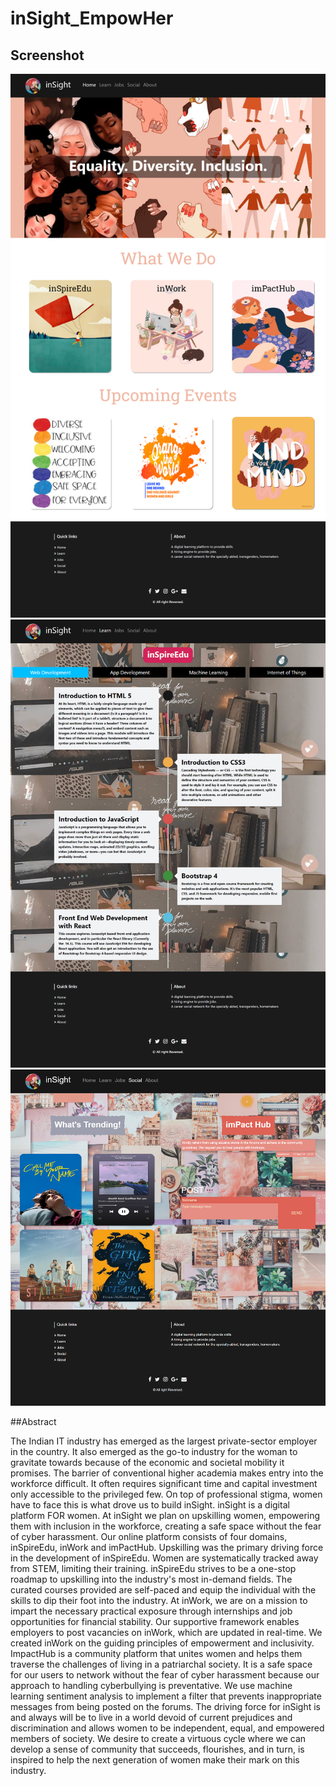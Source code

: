 # inSight_EmpowHer
## Screenshot 

![Home](https://github.com/agastya2002/inSight_EmpowHer/blob/main/screenshots/screenshot1.png)
![inSpireEdu](https://github.com/agastya2002/inSight_EmpowHer/blob/main/screenshots/screenshot2.png)
![imPactHub](https://github.com/agastya2002/inSight_EmpowHer/blob/main/screenshots/screenshot3.png)

##Abstract

The Indian IT industry has emerged as the largest private-sector employer in the country. It also
emerged as the go-to industry for the woman to gravitate towards because of the economic and
societal mobility it promises. The barrier of conventional higher academia makes entry into the
workforce difficult. It often requires significant time and capital investment only accessible to the
privileged few. On top of professional stigma, women have to face this is what drove us to build
inSight.
inSight is a digital platform FOR women. At inSight we plan on upskilling women, empowering them
with inclusion in the workforce, creating a safe space without the fear of cyber harassment. Our
online platform consists of four domains, inSpireEdu, inWork and imPactHub.
Upskilling was the primary driving force in the development of inSpireEdu. Women are
systematically tracked away from STEM, limiting their training. inSpireEdu strives to be a one-stop
roadmap to upskilling into the industry's most in-demand fields. The curated courses provided are
self-paced and equip the individual with the skills to dip their foot into the industry.
At inWork, we are on a mission to impart the necessary practical exposure through internships and
job opportunities for financial stability. Our supportive framework enables employers to post
vacancies on inWork, which are updated in real-time. We created inWork on the guiding principles
of empowerment and inclusivity.
ImpactHub is a community platform that unites women and helps them traverse the challenges of
living in a patriarchal society. It is a safe space for our users to network without the fear of cyber
harassment because our approach to handling cyberbullying is preventative. We use machine
learning sentiment analysis to implement a filter that prevents inappropriate messages from being
posted on the forums.
The driving force for inSight is and always will be to live in a world devoid of current prejudices and
discrimination and allows women to be independent, equal, and empowered members of society.
We desire to create a virtuous cycle where we can develop a sense of community that succeeds,
flourishes, and in turn, is inspired to help the next generation of women make their mark on this
industry.
